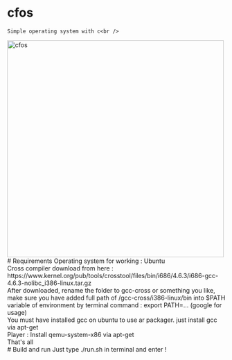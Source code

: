 # cfos
	Simple operating system with c<br />
<img src="https://lh3.googleusercontent.com/-wc3GU9_5b3Y/V0D3cbeX2hI/AAAAAAAAAac/mqN9kybR3h4R6fMNWdkpsSCLeu9kI3nfwCCo/s800/Screenshot%2Bfrom%2B2016-05-22%2B07%253A03%253A27.png" alt="cfos" class="avatar" height="500" width="500">
# Requirements
	Operating system for working : Ubuntu<br />
	Cross compiler download from here : https://www.kernel.org/pub/tools/crosstool/files/bin/i686/4.6.3/i686-gcc-4.6.3-nolibc_i386-linux.tar.gz<br />
	After downloaded, rename the folder to gcc-cross or something you like, make sure you have added full path of /gcc-cross/i386-linux/bin into $PATH variable of environment by terminal command : export PATH=... (google for usage)<br />
	You must have installed gcc on ubuntu to use ar packager. just install gcc via apt-get<br />
	Player : Install qemu-system-x86 via apt-get<br />
	That's all<br />
# Build and run
	Just type ./run.sh in terminal and enter !<br />